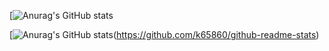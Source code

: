 <!--
**k65860/k65860** is a ✨ _special_ ✨ repository because its `README.md` (this file) appears on your GitHub profile.


Here are some ideas to get you started:

- 🔭 I’m currently working on ...
- 🌱 I’m currently learning ...
- 👯 I’m looking to collaborate on ...
- 🤔 I’m looking for help with ...
- 💬 Ask me about ...
- 📫 How to reach me: ...
- 😄 Pronouns: ...
- ⚡ Fun fact: ...
-->

[![Anurag's GitHub stats](https://github-readme-stats.vercel.app/api?username=k65860&show_icons=true&theme=tokyonight)

[![Anurag's GitHub stats](https://github-readme-stats.vercel.app/api/top-langs/?username=k65860&hide=JupyterNotebook&layout=compact&theme=tokyonight)(https://github.com/k65860/github-readme-stats)
